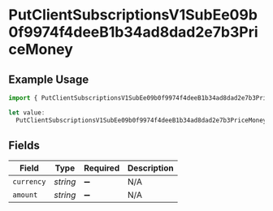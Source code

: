 # PutClientSubscriptionsV1SubEe09b0f9974f4deeB1b34ad8dad2e7b3PriceMoney

## Example Usage

```typescript
import { PutClientSubscriptionsV1SubEe09b0f9974f4deeB1b34ad8dad2e7b3PriceMoney } from "@dhaba/safepay-ts/models/operations";

let value:
  PutClientSubscriptionsV1SubEe09b0f9974f4deeB1b34ad8dad2e7b3PriceMoney = {};
```

## Fields

| Field              | Type               | Required           | Description        |
| ------------------ | ------------------ | ------------------ | ------------------ |
| `currency`         | *string*           | :heavy_minus_sign: | N/A                |
| `amount`           | *string*           | :heavy_minus_sign: | N/A                |